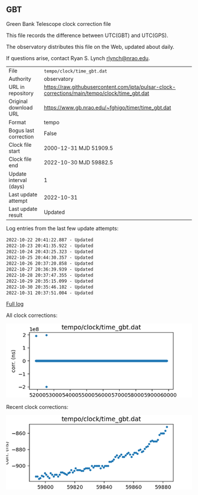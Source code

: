 
## GBT

Green Bank Telescope clock correction file

This file records the difference between UTC(GBT) and UTC(GPS).

The observatory distributes this file on the Web, updated about daily.

If questions arise, contact Ryan S. Lynch <rlynch@nrao.edu>.

|     |     |
|:--- |:--- |
| File | `tempo/clock/time_gbt.dat` |
| Authority | observatory |
| URL in repository | <https://raw.githubusercontent.com/ipta/pulsar-clock-corrections/main/tempo/clock/time_gbt.dat> |
| Original download URL | <https://www.gb.nrao.edu/~fghigo/timer/time_gbt.dat> |
| Format | tempo |
| Bogus last correction | False |
| Clock file start | 2000-12-31 MJD 51909.5 |
| Clock file end | 2022-10-30 MJD 59882.5 |
| Update interval (days) | 1 |
| Last update attempt | 2022-10-31 |
| Last update result | Updated |

Log entries from the last few update attempts:
```
2022-10-22 20:41:22.887 - Updated
2022-10-23 20:41:35.922 - Updated
2022-10-24 20:43:25.323 - Updated
2022-10-25 20:44:30.357 - Updated
2022-10-26 20:37:20.858 - Updated
2022-10-27 20:36:39.939 - Updated
2022-10-28 20:37:47.355 - Updated
2022-10-29 20:35:15.099 - Updated
2022-10-30 20:35:46.102 - Updated
2022-10-31 20:37:51.004 - Updated
```
[Full log](https://raw.githubusercontent.com/ipta/pulsar-clock-corrections/main/log/tempo/clock/time_gbt.dat.log)


All clock corrections:

![plot of all clock corrections](time_gbt.dat.png "All corrections")

Recent clock corrections:

![plot of recent clock corrections](time_gbt.dat.short.png "Recent corrections")

